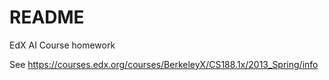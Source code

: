 # README #

EdX AI Course homework

See https://courses.edx.org/courses/BerkeleyX/CS188.1x/2013_Spring/info